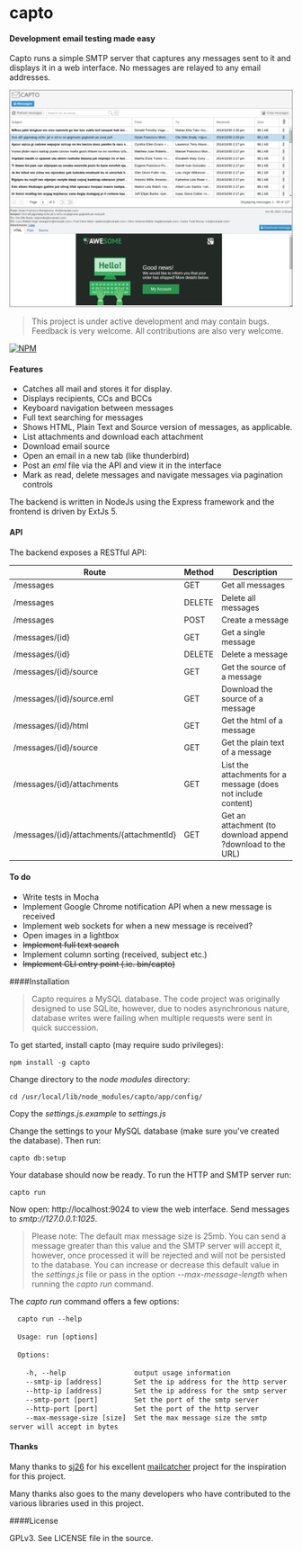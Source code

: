 # capto

#### Development email testing made easy

Capto runs a simple SMTP server that captures any messages sent to it and displays it in a web interface.  No messages are relayed to any email addresses.

![Screenshot](https://raw.githubusercontent.com/Flukey/capto/master/docs/screenshots/screenshot.png)

> This project is under active development and may contain bugs. Feedback is very welcome. All contributions are also very welcome.

[![NPM](https://nodei.co/npm/capto.png)](https://nodei.co/npm/capto/)

#### Features

 - Catches all mail and stores it for display.
 - Displays recipients, CCs and BCCs
 - Keyboard navigation between messages
 - Full text searching for messages
 - Shows HTML, Plain Text and Source version of messages, as applicable.
 - List attachments and download each attachment
 - Download email source
 - Open an email in a new tab (like thunderbird)
 - Post an *eml* file via the API and view it in the interface
 - Mark as read, delete messages and navigate messages via pagination controls

The backend is written in NodeJs using the Express framework and the frontend is driven by ExtJs 5.

#### API

The backend exposes a RESTful API:

Route  | Method  | Description
------------- | ------------- | -----------
/messages  | GET | Get all messages
/messages     | DELETE | Delete all messages
/messages     | POST | Create a message
/messages/{id}|GET | Get a single message
/messages/{id} | DELETE | Delete a message
/messages/{id}/source |GET | Get the source of a message
/messages/{id}/source.eml | GET | Download the source of a message
/messages/{id}/html |GET | Get the html of a message
/messages/{id}/source |GET | Get the plain text of a message
/messages/{id}/attachments |GET | List the attachments for a message (does not include content)
/messages/{id}/attachments/{attachmentId} |GET | Get an attachment (to download append ?download to the URL)


#### To do


 - Write tests in Mocha
 - Implement Google Chrome notification API when a new message is received
 - Implement web sockets for when a new message is received?
 - Open images in a lightbox
 - ~~Implement full text search~~
 - Implement column sorting (received, subject etc.)
 - ~~Implement CLI entry point (.ie. bin/capto)~~

####Installation

> Capto requires a MySQL database. The code project was originally designed to use SQLite, however, due to nodes asynchronous nature,  database writes were failing when multiple requests were sent in quick succession. 

To get started, install capto (may require sudo privileges):

    npm install -g capto

Change directory to the *node modules* directory:

    cd /usr/local/lib/node_modules/capto/app/config/

Copy the *settings.js.example* to *settings.js*

Change the settings to your MySQL database (make sure you've created the database). Then run:

    capto db:setup

Your database should now be ready. To run the HTTP and SMTP server run:

    capto run

Now open: http://localhost:9024 to view the web interface. Send messages to *smtp://127.0.0.1:1025*.

> Please note: The default max message size is 25mb. You can send a message greater than this value and the SMTP server will accept it, however, once processed it will be rejected and will not be persisted to the database. You can increase or decrease this default value in the *settings.js* file or pass in the option *--max-message-length* when running the *capto run* command.

The *capto run* command offers a few options:

      capto run --help
    
      Usage: run [options]
    
      Options:
    
        -h, --help                 output usage information
        --smtp-ip [address]        Set the ip address for the http server
        --http-ip [address]        Set the ip address for the smtp server
        --smtp-port [port]         Set the port of the smtp server
        --http-port [port]         Set the port of the http server
        --max-message-size [size]  Set the max message size the smtp server will accept in bytes

#### Thanks

Many thanks to [sj26](https://github.c/sj26) for his excellent [mailcatcher](https://github.com/sj26/mailcatcher) project for the inspiration for this project.

Many thanks also goes to the many developers who have contributed to the various libraries used in this project.

####License

GPLv3. See LICENSE file in the source.




